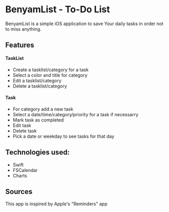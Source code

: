 # BenyamList - To-Do List
BenyamList is a simple iOS application to save Your daily tasks in order not to miss anything.


## Features

#### TaskList
* Create a tasklist/category for a task
* Select a color and title for category
* Edit a tasklist/category
* Delete a tasklist/category

#### Task
* For category add a new task
* Select a date/time/category/priority for a task if necessarry
* Mark task as completed
* Edit task
* Delete task
* Pick a date or weekday to see tasks for that day


## Technologies used:
* Swift
* FSCalendar
* Charts

## Sources
This app is inspired by Apple's "Reminders" app
